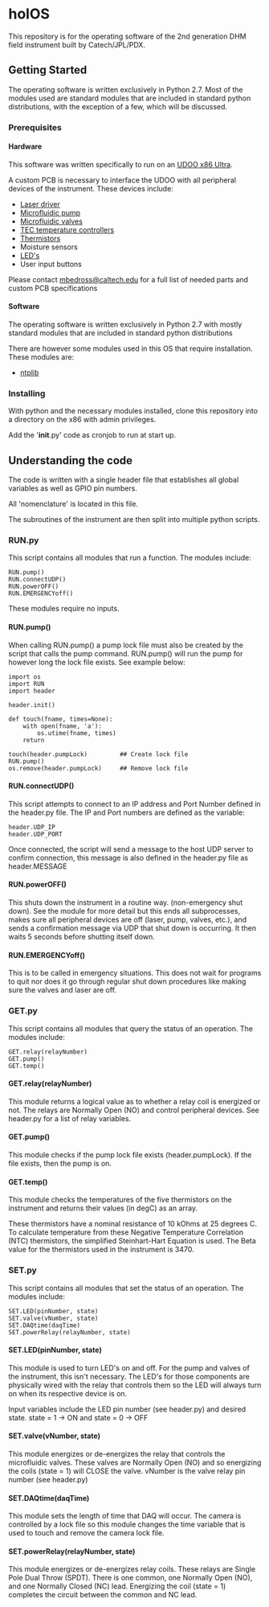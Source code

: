 # holOS

This repository is for the operating software of the 2nd generation DHM field instrument built by Catech/JPL/PDX.

## Getting Started

The operating software is written exclusively in Python 2.7. Most of the modules used are standard modules that are included in standard python distributions, with the exception of a few, which will be discussed.

### Prerequisites

#### Hardware

This software was written specifically to run on an [UDOO x86 Ultra](https://www.udoo.org/udoo-x86/).

A custom PCB is necessary to interface the UDOO with all peripheral devices of the instrument. These devices include:

* [Laser driver](https://www.thorlabs.com/newgrouppage9.cfm?objectgroup_id=1364)
* [Microfluidic pump](http://www.theleeco.com/whats-new/lpm-inert-solenoid-pump.cfm)
* [Microfluidic valves](http://www.theleeco.com/electro-fluidic-systems/solenoid-valves/lhl/lhl-series-solenoid-valves.cfm)
* [TEC temperature controllers](http://www.digikey.com/scripts/DkSearch/dksus.dll?Detail&itemSeq=241420187&uq=636439335205899036)
* [Thermistors](https://www.digikey.com/product-detail/en/cantherm/MF52A2103J3470/317-1258-ND/1191033)
* Moisture sensors
* [LED's](https://www.digikey.com/product-detail/en/visual-communications-company-vcc/L65DR2L/L65DR2L-ND/6166297)
* User input buttons

Please contact mbedross@caltech.edu for a full list of needed parts and custom PCB specifications

#### Software

The operating software is written exclusively in Python 2.7 with mostly standard modules that are included in standard python distributions

There are however some modules used in this OS that require installation. These modules are:

* [ntplib](https://pypi.python.org/pypi/ntplib/)

### Installing

With python and the necessary modules installed, clone this repository into a directory on the x86 with admin privileges.

Add the '__init__.py' code as cronjob to run at start up.

## Understanding the code

The code is written with a single header file that establishes all global variables as well as GPIO pin numbers.

All 'nomenclature' is located in this file.

The subroutines of the instrument are then split into multiple python scripts.

### RUN.py

This script contains all modules that run a function. The modules include:

```
RUN.pump()
RUN.connectUDP()
RUN.powerOFF()
RUN.EMERGENCYoff()
```

These modules require no inputs.

#### RUN.pump()

When calling RUN.pump() a pump lock file must also be created by the script that calls the pump command. RUN.pump() will run the pump for however long the lock file exists. See example below:

```
import os
import RUN
import header

header.init()

def touch(fname, times=None):
    with open(fname, 'a'):
        os.utime(fname, times)
    return

touch(header.pumpLock)         ## Create lock file
RUN.pump()
os.remove(header.pumpLock)     ## Remove lock file
```

#### RUN.connectUDP()

This script attempts to connect to an IP address and Port Number defined in the header.py file. The IP and Port numbers are defined as the variable:

```
header.UDP_IP
header.UDP_PORT
```

Once connected, the script will send a message to the host UDP server to confirm connection, this message is also defined in the header.py file as header.MESSAGE

#### RUN.powerOFF()

This shuts down the instrument in a routine way. (non-emergency shut down). See the module for more detail but this ends all subprocesses, makes sure all peripheral devices are off (laser, pump, valves, etc.), and sends a confirmation message via UDP that shut down is occurring. It then waits 5 seconds before shutting itself down.

#### RUN.EMERGENCYoff()

This is to be called in emergency situations. This does not wait for programs to quit nor does it go through regular shut down procedures like making sure the valves and laser are off.

### GET.py

This script contains all modules that query the status of an operation. The modules include:

```
GET.relay(relayNumber)
GET.pump()
GET.temp()
```

#### GET.relay(relayNumber)

This module returns a logical value as to whether a relay coil is energized or not. The relays are Normally Open (NO) and control peripheral devices. See header.py for a list of relay variables.

#### GET.pump()

This module checks if the pump lock file exists (header.pumpLock). If the file exists, then the pump is on.

#### GET.temp()

This module checks the temperatures of the five thermistors on the instrument and returns their values (in degC) as an array.

These thermistors have a nominal resistance of 10 kOhms at 25 degrees C. To calculate temperature from these Negative Temperature Correlation (NTC) thermistors, the simplified Steinhart-Hart Equation is used. The Beta value for the thermistors used in the instrument is 3470.

### SET.py

This script contains all modules that set the status of an operation. The modules include:

```
SET.LED(pinNumber, state)
SET.valve(vNumber, state)
SET.DAQtime(daqTime)
SET.powerRelay(relayNumber, state)
```

#### SET.LED(pinNumber, state)

This module is used to turn LED's on and off. For the pump and valves of the instrument, this isn't necessary. The LED's for those components are physically wired with the relay that controls them so the LED will always turn on when its respective device is on.

Input variables include the LED pin number (see header.py) and desired state. state = 1 -> ON and state = 0 -> OFF

#### SET.valve(vNumber, state)

This module energizes or de-energizes the relay that controls the microfluidic valves. These valves are Normally Open (NO) and so energizing the coils (state = 1) will CLOSE the valve. vNumber is the valve relay pin number (see header.py)

#### SET.DAQtime(daqTime)

This module sets the length of time that DAQ will occur. The camera is controlled by a lock file so this module changes the time variable that is used to touch and remove the camera lock file.

#### SET.powerRelay(relayNumber, state)

This module energizes or de-energizes relay coils. These relays are Single Pole Dual Throw (SPDT). There is one common, one Normally Open (NO), and one Normally Closed (NC) lead. Energizing the coil (state = 1) completes the circuit between the common and NC lead.
